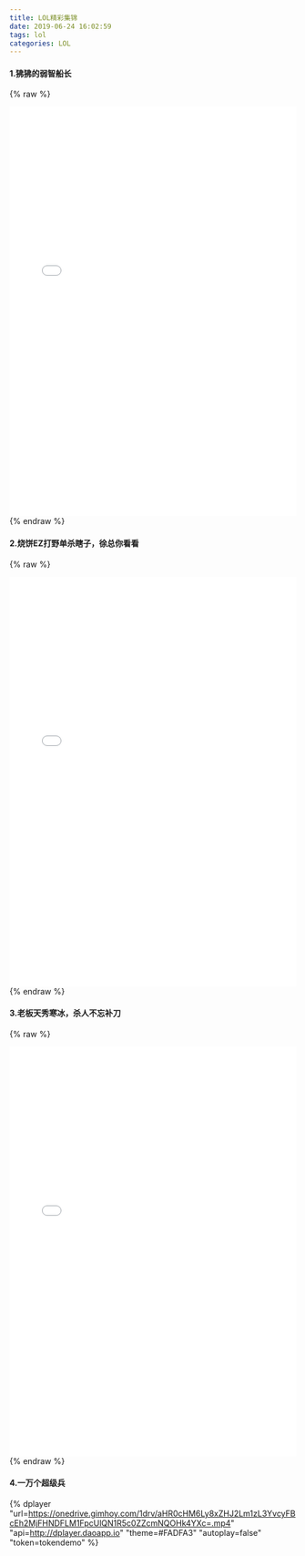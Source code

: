 ```yaml
---
title: LOL精彩集锦
date: 2019-06-24 16:02:59
tags: lol
categories: LOL
---
```


#### 1.狒狒的弱智船长

{% raw %}
<iframe id=sbrxp src="//player.bilibili.com/player.html?aid=56808570&cid=99232404&page=1" scrolling="no" border="0" frameborder="no" framespacing="0" allowfullscreen="true" style="width: 100%; height: 720px; max-width: 100%"> </iframe>
{% endraw %}

#### 2.烧饼EZ打野单杀瞎子，徐总你看看

{% raw %}
<iframe id=sbrxp src="//player.bilibili.com/player.html?aid=56808570&cid=99232535&page=2" scrolling="no" border="0" frameborder="no" framespacing="0" allowfullscreen="true" style="width: 100%; height: 720px; max-width: 100%"> </iframe>
{% endraw %}

#### 3.老板天秀寒冰，杀人不忘补刀

{% raw %}
<iframe id=sbrxp src="//player.bilibili.com/player.html?aid=56808570&cid=99232627&page=3" scrolling="no" border="0" frameborder="no" framespacing="0" allowfullscreen="true" style="width: 100%; height: 720px; max-width: 100%"> </iframe>
{% endraw %}

#### 4.一万个超级兵

{% dplayer "url=https://onedrive.gimhoy.com/1drv/aHR0cHM6Ly8xZHJ2Lm1zL3YvcyFBcEh2MjFHNDFLM1FpcUlQN1R5c0ZZcmNQOHk4YXc=.mp4" "api=http://dplayer.daoapp.io"  "theme=#FADFA3" "autoplay=false" "token=tokendemo" %}